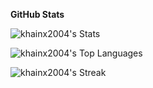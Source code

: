 **GitHub Stats**


![khainx2004's Stats](https://github-readme-stats.vercel.app/api?username=khainx2004&theme=cobalt&show_icons=true&hide_border=true&count_private=false)

![khainx2004's Top Languages](https://github-readme-stats.vercel.app/api/top-langs/?username=khainx2004&theme=cobalt&show_icons=true&hide_border=true&layout=compact)

![khainx2004's Streak](https://github-readme-streak-stats.herokuapp.com/?user=khainx2004&theme=cobalt&hide_border=true)
